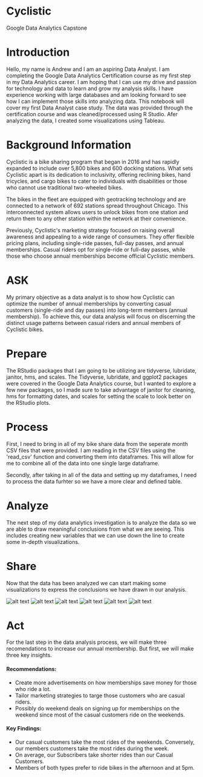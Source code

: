 # Cyclistic
Google Data Analytics Capstone

# Introduction

Hello, my name is Andrew and I am an aspiring Data Analyst. I am completing the Google Data Analytics Certification course as my first step in my Data Analytics career. I am hoping that I can use my drive and passion for technology and data to learn and grow my analysis skills. I have experience working with large databases and am looking forward to see how I can implement those skills into analyzing data. This notebook will cover my first Data Analyst case study. The data was provided through the certification course and was cleaned/processed using R Studio. Afer analyzing the data, I created some visualizations using Tableau.

# Background Information

Cyclistic is a bike sharing program that began in 2016 and has rapidly expanded to include over 5,800 bikes and 600 docking stations. What sets Cyclistic apart is its dedication to inclusivity, offering reclining bikes, hand tricycles, and cargo bikes to cater to individuals with disabilities or those who cannot use traditional two-wheeled bikes.

The bikes in the fleet are equipped with geotracking technology and are connected to a network of 692 stations spread throughout Chicago. This interconnected system allows users to unlock bikes from one station and return them to any other station within the network at their convenience.

Previously, Cyclistic's marketing strategy focused on raising overall awareness and appealing to a wide range of consumers. They offer flexible pricing plans, including single-ride passes, full-day passes, and annual memberships. Casual riders opt for single-ride or full-day passes, while those who choose annual memberships become official Cyclistic members.

# ASK

My primary objective as a data analyst is to show how Cyclistic can optimize the number of annual memberships by converting casual customers (single-ride and day passes) into long-term members (annual membership). To achieve this, our data analysis will focus on discerning the distinct usage patterns between casual riders and annual members of Cyclistic bikes.

# Prepare

The RStudio packages that I am going to be utilizing are tidyverse, lubridate, janitor, hms, and scales. The Tidyverse, lubridate, and ggplot2 packages were covered in the Google Data Analytics course, but I wanted to explore a few new packages, so I made sure to take advantage of janitor for cleaning, hms for formatting dates, and scales for setting the scale to look better on the RStudio plots.

# Process

First, I need to bring in all of my bike share data from the seperate month CSV files that were provided. I am reading in the CSV files using the 'read_csv' function and converting them into dataframes. This will allow for me to combine all of the data into one single large dataframe.

Secondly, after taking in all of the data and setting up my dataframes, I need to process the data furhter so we have a more clear and defined table.

# Analyze

The next step of my data analytics investigation is to analyze the data so we are able to draw meaningful conclusions from what we are seeing. This includes creating new variables that we can use down the line to create some in-depth visualizations.

# Share

Now that the data has been analyzed we can start making some visualizations to express the conclusions we have drawn in our analysis.

![alt text](https://github.com/BoyceA25/Cyclistic/blob/main/AvgRideLength.png?raw=true) 
![alt text](https://github.com/BoyceA25/Cyclistic/blob/main/NumBikesPerType.png?raw=true) 
![alt text](https://github.com/BoyceA25/Cyclistic/blob/main/NumRidesbyMemType.png?raw=true) 
![alt text](https://github.com/BoyceA25/Cyclistic/blob/main/PercentMemberType.png?raw=true) 
![alt text](https://github.com/BoyceA25/Cyclistic/blob/main/RidesPerWeekDay.png?raw=true) 
![alt text](https://github.com/BoyceA25/Cyclistic/blob/main/RidesTimeDay.png?raw=true) 


# Act

For the last step in the data analysis process, we will make three recomendations to increase our annual membership. But first, we will make three key insights.

#### Recommendations:
* Create more advertisements on how memberships save money for those who ride a lot.
* Tailor marketing strategies to targe those customers who are casual riders.
* Possibly do weekend deals on signing up for memberships on the weekend since most of the casual customers ride on the weekends.

#### Key Findings:
* Our casual customers take the most rides of the weekends. Conversely, our members customers take the most rides during the week.
* On average, our Subscribers take shorter rides than our Casual Customers.
* Members of both types prefer to ride bikes in the afternoon and at 5pm.

